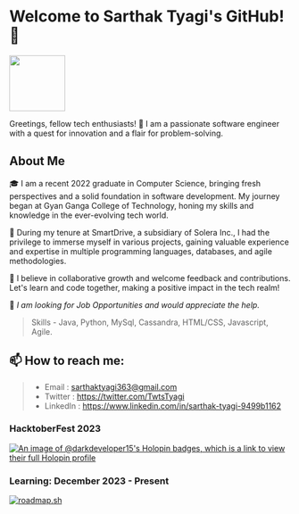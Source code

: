 
# Welcome to Sarthak Tyagi's GitHub! 🚀
<div id="header">
  <img src="https://media.giphy.com/media/M9gbBd9nbDrOTu1Mqx/giphy.gif" width="100"/>
</div>

Greetings, fellow tech enthusiasts! 👋 I am a passionate software engineer with a quest for innovation and a flair for problem-solving. 

## About Me

🎓 I am a recent 2022 graduate in Computer Science, bringing fresh perspectives and a solid foundation in software development. My journey began at Gyan Ganga College of Technology, honing my skills and knowledge in the ever-evolving tech world.

🚀 During my tenure at SmartDrive, a subsidiary of Solera Inc., I had the privilege to immerse myself in various projects, gaining valuable experience and expertise in multiple programming languages, databases, and agile methodologies.

🌱 I believe in collaborative growth and welcome feedback and contributions. Let's learn and code together, making a positive impact in the tech realm!

💼 <em>I am looking for Job Opportunities and would appreciate the help.</em>
> Skills - Java, Python, MySql, Cassandra, HTML/CSS, Javascript, Agile.

## 📫 How to reach me:
> - Email : sarthaktyagi363@gmail.com
> - Twitter : https://twitter.com/TwtsTyagi
> - LinkedIn : https://www.linkedin.com/in/sarthak-tyagi-9499b1162

### HacktoberFest 2023
[![An image of @darkdeveloper15's Holopin badges, which is a link to view their full Holopin profile](https://holopin.me/darkdeveloper15)](https://holopin.io/@darkdeveloper15)

### Learning: December 2023 - Present
<a href="https://roadmap.sh"><img src="https://api.roadmap.sh/v1-badge/wide/656b5b7c5145316d25a92476?variant=dark" alt="roadmap.sh"/></a>

